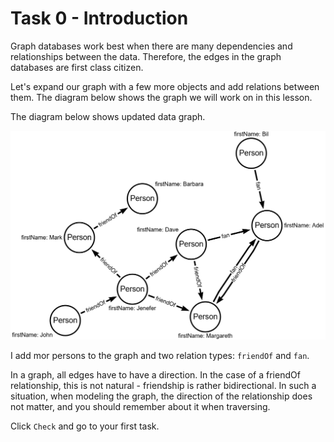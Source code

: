 # Task 0 - Introduction

Graph databases work best when there are many dependencies and relationships between the data.
Therefore, the edges in the graph databases are first class citizen.

Let's expand our graph with a few more objects and add relations between them.
The diagram below shows the graph we will work on in this lesson.

The diagram below shows updated data graph.

![Data graph](../resources/dataGraph.png)

I add mor persons to the graph and two relation types: `friendOf` and `fan`.

In a graph, all edges have to have a direction.
In the case of a friendOf relationship, this is not natural - friendship is rather bidirectional.
In such a situation, when modeling the graph, the direction of the relationship does not matter, 
and you should remember about it when traversing. 

Click `Check` and go to your first task.
